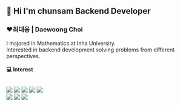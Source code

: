 
<h2><b>👋 Hi I'm chunsam Backend Developer</b></h2>



<h3>
  <b>❤️최대웅 | Daewoong Choi</b><br>
</h3>
<div>
I majored in Mathematics at Inha University.<br>
Interested in backend development solving problems from different perspectives.
  </div>
<br>
<div>
  <b>💻 Interest</b>
</div>

<br>


<div>
  
<img src ="https://img.shields.io/badge/Java-007396.svg?&style=flat&logo=OpenJdk&logoColor=white"/> <img src="https://img.shields.io/badge/MySQL-4479A1?style=flat&logo=mySQL&logoColor=white"/> <img src="https://img.shields.io/badge/Spring-6DB33F?style=flat&logo=spring&logoColor=white"/> <img src="https://img.shields.io/badge/JWT-000000?style=flat&logo=jsonwebtokens&logoColor=white"/> <img src ="https://img.shields.io/badge/python-3776AB?&style=flat&logo=python&logoColor=white"/><br>
<img src ="https://img.shields.io/badge/HTML5-E34F26?&style=flat&logo=HTML5&logoColor=white"/> <img src ="https://img.shields.io/badge/GIT-F05032?&style=flat&logo=git&logoColor=white"/>
<img src ="https://img.shields.io/badge/GitHub-181717?&style=flat&logo=github&logoColor=white"/>
</div>

<br>
<br>
